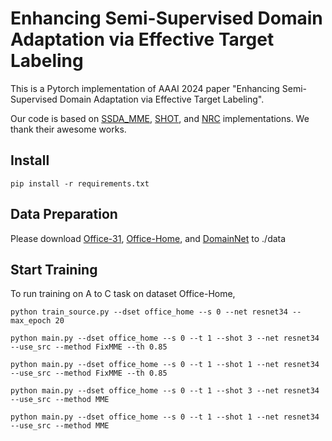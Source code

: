 # Enhancing Semi-Supervised Domain Adaptation via Effective Target Labeling


This is a Pytorch implementation of AAAI 2024 paper "Enhancing Semi-Supervised Domain Adaptation via Effective Target Labeling".

Our code is based on [SSDA_MME](https://github.com/VisionLearningGroup/SSDA_MME), [SHOT](https://github.com/tim-learn/SHOT), and [NRC](https://github.com/Albert0147/SFDA_neighbors) implementations.
We thank their awesome works.


## Install

`pip install -r requirements.txt`


## Data Preparation
Please download [Office-31](https://faculty.cc.gatech.edu/~judy/domainadapt/), [Office-Home](http://ai.bu.edu/visda-2017/), and [DomainNet](http://ai.bu.edu/M3SDA/) to ./data

## Start Training

To run training on A to C task on dataset Office-Home,

`python train_source.py --dset office_home --s 0 --net resnet34 --max_epoch 20
`

`python main.py --dset office_home --s 0 --t 1 --shot 3 --net resnet34 --use_src --method FixMME --th 0.85
`

`python main.py --dset office_home --s 0 --t 1 --shot 1 --net resnet34 --use_src --method FixMME --th 0.85 
`

`python main.py --dset office_home --s 0 --t 1 --shot 3 --net resnet34 --use_src --method MME 
`

`python main.py --dset office_home --s 0 --t 1 --shot 1 --net resnet34 --use_src --method MME 
`
